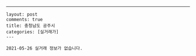 ---
    layout: post
    comments: true
    title: 충청남도 공주시
    categories: [실거래가]
    ---

    2021-05-26 실거래 정보가 없습니다.

    